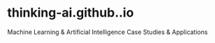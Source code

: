 # thinking-ai.github..io
Machine Learning &amp; Artificial Intelligence Case Studies &amp; Applications
